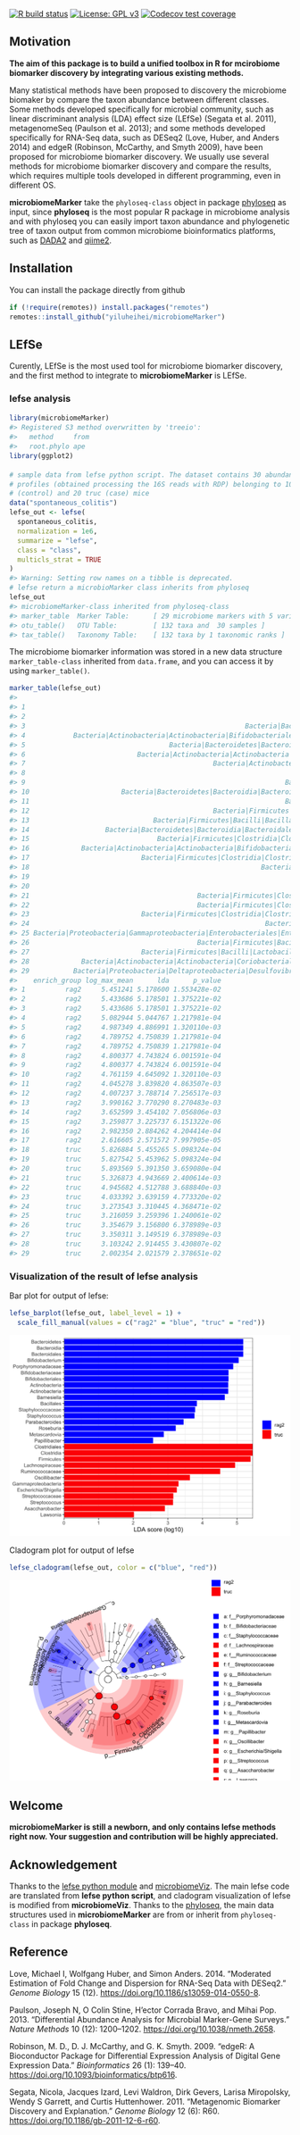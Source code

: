 
<!-- README.md is generated from README.Rmd. Please edit that file -->

<!-- badges: start -->

[![R build
status](https://github.com/yiluheihei/microbiomeMarker/workflows/R-CMD-check/badge.svg)](https://github.com/yiluheihei/microbiomeMarker/actions)
[![License: GPL
v3](https://img.shields.io/badge/License-GPLv3-blue.svg)](https://github.com/yiluheihei/microbiomeMarker/blob/master/LICENSE.md)
[![Codecov test
coverage](https://codecov.io/gh/yiluheihei/microbiomeMarker/branch/master/graph/badge.svg)](https://codecov.io/gh/yiluheihei/microbiomeMarker?branch=master)
<!-- badges: end -->

## Motivation

**The aim of this package is to build a unified toolbox in R for
mcirobiome biomarker discovery by integrating various existing
methods.**

Many statistical methods have been proposed to discovery the microbiome
biomaker by compare the taxon abundance between different classes. Some
methods developed specifically for microbial community, such as linear
discriminant analysis (LDA) effect size (LEfSe) (Segata et al. 2011),
metagenomeSeq (Paulson et al. 2013); and some methods developed
specifically for RNA-Seq data, such as DESeq2 (Love, Huber, and Anders
2014) and edgeR (Robinson, McCarthy, and Smyth 2009), have been proposed
for microbiome biomarker discovery. We usually use several methods for
microbiome biomarker discovery and compare the results, which requires
multiple tools developed in different programming, even in different OS.

**microbiomeMarker** take the `phyloseq-class` object in package
[phyloseq](https://github.com/joey711/phyloseq) as input, since
**phyloseq** is the most popular R package in microbiome analysis and
with phyloseq you can easily import taxon abundance and phylogenetic
tree of taxon output from common microbiome bioinformatics platforms,
such as [DADA2](https://benjjneb.github.io/dada2/) and
[qiime2](https://qiime2.org/).

## Installation

You can install the package directly from github

``` r
if (!require(remotes)) install.packages("remotes")
remotes::install_github("yiluheihei/microbiomeMarker")
```

## LEfSe

Curently, LEfSe is the most used tool for microbiome biomarker
discovery, and the first method to integrate to **microbiomeMarker** is
LEfSe.

### lefse analysis

``` r
library(microbiomeMarker)
#> Registered S3 method overwritten by 'treeio':
#>   method     from
#>   root.phylo ape
library(ggplot2)

# sample data from lefse python script. The dataset contains 30 abundance 
# profiles (obtained processing the 16S reads with RDP) belonging to 10 rag2 
# (control) and 20 truc (case) mice
data("spontaneous_colitis")
lefse_out <- lefse(
  spontaneous_colitis, 
  normalization = 1e6, 
  summarize = "lefse", 
  class = "class", 
  multicls_strat = TRUE
)
#> Warning: Setting row names on a tibble is deprecated.
# lefse return a microbioMarker class inherits from phyloseq
lefse_out
#> microbiomeMarker-class inherited from phyloseq-class
#> marker_table  Marker Table:      [ 29 microbiome markers with 5 variables ]
#> otu_table()   OTU Table:         [ 132 taxa and  30 samples ]
#> tax_table()   Taxonomy Table:    [ 132 taxa by 1 taxonomic ranks ]
```

The microbiome biomarker information was stored in a new data structure
`marker_table-class` inherited from `data.frame`, and you can access it
by using `marker_table()`.

``` r
marker_table(lefse_out)
#>                                                                                                  feature
#> 1                                                                                 Bacteria|Bacteroidetes
#> 2                                                                     Bacteria|Bacteroidetes|Bacteroidia
#> 3                                                       Bacteria|Bacteroidetes|Bacteroidia|Bacteroidales
#> 4            Bacteria|Actinobacteria|Actinobacteria|Bifidobacteriales|Bifidobacteriaceae|Bifidobacterium
#> 5                                    Bacteria|Bacteroidetes|Bacteroidia|Bacteroidales|Porphyromonadaceae
#> 6                            Bacteria|Actinobacteria|Actinobacteria|Bifidobacteriales|Bifidobacteriaceae
#> 7                                               Bacteria|Actinobacteria|Actinobacteria|Bifidobacteriales
#> 8                                                                                Bacteria|Actinobacteria
#> 9                                                                 Bacteria|Actinobacteria|Actinobacteria
#> 10                       Bacteria|Bacteroidetes|Bacteroidia|Bacteroidales|Porphyromonadaceae|Barnesiella
#> 11                                                                Bacteria|Firmicutes|Bacilli|Bacillales
#> 12                                              Bacteria|Firmicutes|Bacilli|Bacillales|Staphylococcaceae
#> 13                               Bacteria|Firmicutes|Bacilli|Bacillales|Staphylococcaceae|Staphylococcus
#> 14                   Bacteria|Bacteroidetes|Bacteroidia|Bacteroidales|Porphyromonadaceae|Parabacteroides
#> 15                                Bacteria|Firmicutes|Clostridia|Clostridiales|Lachnospiraceae|Roseburia
#> 16             Bacteria|Actinobacteria|Actinobacteria|Bifidobacteriales|Bifidobacteriaceae|Metascardovia
#> 17                            Bacteria|Firmicutes|Clostridia|Clostridiales|Ruminococcaceae|Papillibacter
#> 18                                                          Bacteria|Firmicutes|Clostridia|Clostridiales
#> 19                                                                        Bacteria|Firmicutes|Clostridia
#> 20                                                                                   Bacteria|Firmicutes
#> 21                                          Bacteria|Firmicutes|Clostridia|Clostridiales|Lachnospiraceae
#> 22                                          Bacteria|Firmicutes|Clostridia|Clostridiales|Ruminococcaceae
#> 23                            Bacteria|Firmicutes|Clostridia|Clostridiales|Ruminococcaceae|Oscillibacter
#> 24                                                           Bacteria|Proteobacteria|Gammaproteobacteria
#> 25 Bacteria|Proteobacteria|Gammaproteobacteria|Enterobacteriales|Enterobacteriaceae|Escherichia/Shigella
#> 26                                          Bacteria|Firmicutes|Bacilli|Lactobacillales|Streptococcaceae
#> 27                            Bacteria|Firmicutes|Bacilli|Lactobacillales|Streptococcaceae|Streptococcus
#> 28             Bacteria|Actinobacteria|Actinobacteria|Coriobacteriales|Coriobacteriaceae|Asaccharobacter
#> 29           Bacteria|Proteobacteria|Deltaproteobacteria|Desulfovibrionales|Desulfovibrionaceae|Lawsonia
#>    enrich_group log_max_mean      lda      p_value
#> 1          rag2     5.451241 5.178600 1.553428e-02
#> 2          rag2     5.433686 5.178501 1.375221e-02
#> 3          rag2     5.433686 5.178501 1.375221e-02
#> 4          rag2     5.082944 5.044767 1.217981e-04
#> 5          rag2     4.987349 4.886991 1.320110e-03
#> 6          rag2     4.789752 4.750839 1.217981e-04
#> 7          rag2     4.789752 4.750839 1.217981e-04
#> 8          rag2     4.800377 4.743824 6.001591e-04
#> 9          rag2     4.800377 4.743824 6.001591e-04
#> 10         rag2     4.761159 4.645092 1.320110e-03
#> 11         rag2     4.045278 3.839820 4.863507e-03
#> 12         rag2     4.007237 3.788714 7.256517e-03
#> 13         rag2     3.990162 3.770290 8.270483e-03
#> 14         rag2     3.652599 3.454102 7.056806e-03
#> 15         rag2     3.259877 3.225737 6.151322e-06
#> 16         rag2     2.982350 2.884262 4.204414e-04
#> 17         rag2     2.616605 2.571572 7.997905e-05
#> 18         truc     5.826884 5.455265 5.098324e-04
#> 19         truc     5.827542 5.453962 5.098324e-04
#> 20         truc     5.893569 5.391350 3.659080e-04
#> 21         truc     5.326873 4.943669 2.400614e-03
#> 22         truc     4.945682 4.512788 3.688840e-03
#> 23         truc     4.033392 3.639159 4.773320e-02
#> 24         truc     3.273543 3.310445 4.368471e-02
#> 25         truc     3.216059 3.259396 1.240061e-02
#> 26         truc     3.354679 3.156800 6.378989e-03
#> 27         truc     3.350311 3.149519 6.378989e-03
#> 28         truc     3.103242 2.914455 3.430807e-02
#> 29         truc     2.002354 2.021579 2.378651e-02
```

### Visualization of the result of lefse analysis

Bar plot for output of lefse:

``` r
lefse_barplot(lefse_out, label_level = 1) +
  scale_fill_manual(values = c("rag2" = "blue", "truc" = "red"))
```

![](man/figures/README-lefse-barplot-1.png)<!-- -->

Cladogram plot for output of lefse

``` r
lefse_cladogram(lefse_out, color = c("blue", "red"))
```

![](man/figures/README-lefse-cladogram-1.png)<!-- -->

## Welcome

**microbiomeMarker is still a newborn, and only contains lefse methods
right now. Your suggestion and contribution will be highly
appreciated.**

## Acknowledgement

Thanks to the [lefse python
module](https://bitbucket.org/biobakery/biobakery/wiki/lefse) and
[microbiomeViz](https://github.com/lch14forever/microbiomeViz). The main
lefse code are translated from **lefse python script**, and cladogram
visualization of lefse is modified from **microbiomeViz**. Thanks to the
[phyloseq](https://github.com/joey711/phyloseq), the main data
structures used in **microbiomeMarker** are from or inherit from
`phyloseq-class` in package **phyloseq**.

## Reference

<div id="refs" class="references">

<div id="ref-Love_2014">

Love, Michael I, Wolfgang Huber, and Simon Anders. 2014. “Moderated
Estimation of Fold Change and Dispersion for RNA-Seq Data with DESeq2.”
*Genome Biology* 15 (12). <https://doi.org/10.1186/s13059-014-0550-8>.

</div>

<div id="ref-Paulson_2013">

Paulson, Joseph N, O Colin Stine, H’ector Corrada Bravo, and Mihai Pop.
2013. “Differential Abundance Analysis for Microbial Marker-Gene
Surveys.” *Nature Methods* 10 (12): 1200–1202.
<https://doi.org/10.1038/nmeth.2658>.

</div>

<div id="ref-Robinson_2009">

Robinson, M. D., D. J. McCarthy, and G. K. Smyth. 2009. “edgeR: A
Bioconductor Package for Differential Expression Analysis of Digital
Gene Expression Data.” *Bioinformatics* 26 (1): 139–40.
<https://doi.org/10.1093/bioinformatics/btp616>.

</div>

<div id="ref-Segata_2011">

Segata, Nicola, Jacques Izard, Levi Waldron, Dirk Gevers, Larisa
Miropolsky, Wendy S Garrett, and Curtis Huttenhower. 2011. “Metagenomic
Biomarker Discovery and Explanation.” *Genome Biology* 12 (6): R60.
<https://doi.org/10.1186/gb-2011-12-6-r60>.

</div>

</div>
